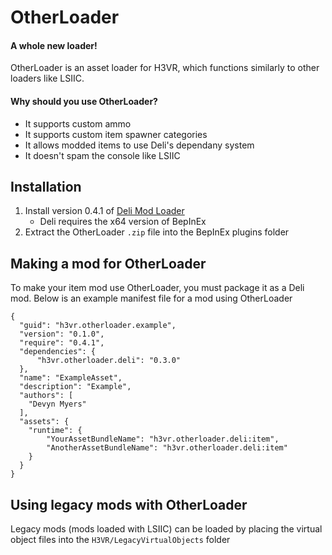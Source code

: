 # OtherLoader
#### A whole new loader!

OtherLoader is an asset loader for H3VR, which functions similarly to other loaders like LSIIC.

#### Why should you use OtherLoader?
- It supports custom ammo
- It supports custom item spawner categories
- It allows modded items to use Deli's dependany system
- It doesn't spam the console like LSIIC

## Installation
1. Install version 0.4.1 of [Deli Mod Loader](https://github.com/Deli-Counter/Deli)
    - Deli requires the x64 version of BepInEx
2. Extract the OtherLoader `.zip` file into the BepInEx plugins folder

## Making a mod for OtherLoader

To make your item mod use OtherLoader, you must package it as a Deli mod. Below is an example manifest file for a mod using OtherLoader

```
{
  "guid": "h3vr.otherloader.example",
  "version": "0.1.0",
  "require": "0.4.1",
  "dependencies": {
      "h3vr.otherloader.deli": "0.3.0"
  },
  "name": "ExampleAsset",
  "description": "Example",
  "authors": [ 
    "Devyn Myers"
  ],
  "assets": {
    "runtime": {
        "YourAssetBundleName": "h3vr.otherloader.deli:item",
        "AnotherAssetBundleName": "h3vr.otherloader.deli:item"
    }
  }
}
```

## Using legacy mods with OtherLoader
Legacy mods (mods loaded with LSIIC) can be loaded by placing the virtual object files into the `H3VR/LegacyVirtualObjects` folder


